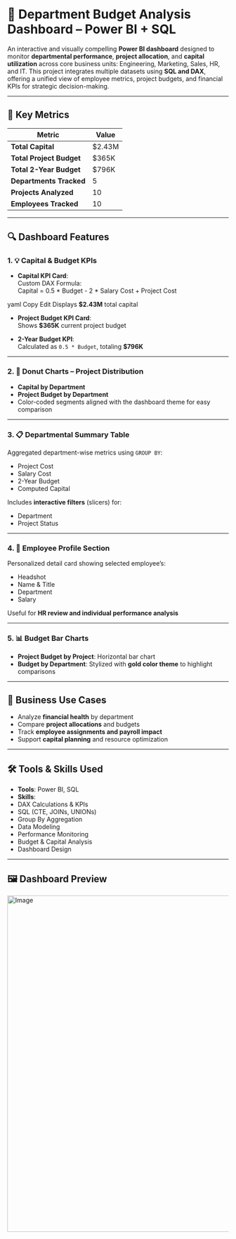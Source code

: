 # 🏢 Department Budget Analysis Dashboard – Power BI + SQL

An interactive and visually compelling **Power BI dashboard** designed to monitor **departmental performance**, **project allocation**, and **capital utilization** across core business units: Engineering, Marketing, Sales, HR, and IT. This project integrates multiple datasets using **SQL and DAX**, offering a unified view of employee metrics, project budgets, and financial KPIs for strategic decision-making.

---

## 📌 Key Metrics

| Metric                  | Value      |
|--------------------------|------------|
| **Total Capital**        | $2.43M     |
| **Total Project Budget** | $365K      |
| **Total 2-Year Budget**  | $796K      |
| **Departments Tracked**  | 5          |
| **Projects Analyzed**    | 10         |
| **Employees Tracked**    | 10         |

---

## 🔍 Dashboard Features

### 1. 💡 Capital & Budget KPIs
- **Capital KPI Card**:  
  Custom DAX Formula:  
Capital = 0.5 * Budget - 2 * Salary Cost + Project Cost

yaml
Copy
Edit
Displays **$2.43M** total capital

- **Project Budget KPI Card**:  
Shows **$365K** current project budget

- **2-Year Budget KPI**:  
Calculated as `0.5 * Budget`, totaling **$796K**

---

### 2. 🍩 Donut Charts – Project Distribution
- **Capital by Department**  
- **Project Budget by Department**  
- Color-coded segments aligned with the dashboard theme for easy comparison

---

### 3. 📋 Departmental Summary Table
Aggregated department-wise metrics using `GROUP BY`:
- Project Cost  
- Salary Cost  
- 2-Year Budget  
- Computed Capital  

Includes **interactive filters** (slicers) for:
- Department  
- Project Status

---

### 4. 👤 Employee Profile Section
Personalized detail card showing selected employee’s:
- Headshot  
- Name & Title  
- Department  
- Salary  

Useful for **HR review and individual performance analysis**

---

### 5. 📊 Budget Bar Charts
- **Project Budget by Project**: Horizontal bar chart  
- **Budget by Department**: Stylized with **gold color theme** to highlight comparisons

---

## 🧠 Business Use Cases

- Analyze **financial health** by department  
- Compare **project allocations** and budgets  
- Track **employee assignments and payroll impact**  
- Support **capital planning** and resource optimization  

---

## 🛠️ Tools & Skills Used

- **Tools**: Power BI, SQL  
- **Skills**:
- DAX Calculations & KPIs  
- SQL (CTE, JOINs, UNIONs)  
- Group By Aggregation  
- Data Modeling  
- Performance Monitoring  
- Budget & Capital Analysis  
- Dashboard Design  

---

## 🖼️ Dashboard Preview

<img width="1339" height="765" alt="Image" src="https://github.com/user-attachments/assets/47c09a51-2792-462b-8f53-eb76088395f0" />
